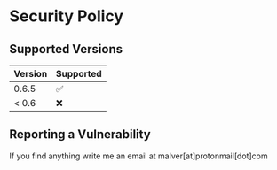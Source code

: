 # Security Policy

## Supported Versions

| Version | Supported          |
| ------- | ------------------ |
| 0.6.5   | :white_check_mark: |
| < 0.6   | :x:                |

## Reporting a Vulnerability

If you find anything write me an email at malver[at]protonmail[dot]com
